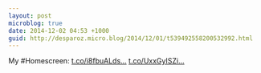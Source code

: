 ```yaml
---
layout: post
microblog: true
date: 2014-12-02 04:53 +1000
guid: http://desparoz.micro.blog/2014/12/01/t539492558200532992.html
---
```

My #Homescreen: [t.co/i8fbuALds...](https://t.co/i8fbuALdsb) [t.co/UxxGyISZi...](http://t.co/UxxGyISZi1)
